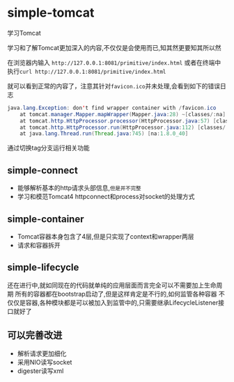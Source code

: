 # simple-tomcat
学习Tomcat

学习和了解Tomcat更加深入的内容,不仅仅是会使用而已,知其然更要知其所以然

在浏览器内输入 `http://127.0.0.1:8081/primitive/index.html`
或者在终端中执行`curl http://127.0.0.1:8081/primitive/index.html`

就可以看到正常的内容了，注意其针对`favicon.ico`并未处理,会看到如下的错误日志
```java
java.lang.Exception: don't find wrapper container with /favicon.ico
	at tomcat.manager.Mapper.mapWrapper(Mapper.java:28) ~[classes/:na]
	at tomcat.http.HttpProcessor.processor(HttpProcessor.java:57) [classes/:na]
	at tomcat.http.HttpProcessor.run(HttpProcessor.java:112) [classes/:na]
	at java.lang.Thread.run(Thread.java:745) [na:1.8.0_40]

```

通过切换tag分支运行相关功能

## simple-connect

- 能够解析基本的http请求头部信息,`但是并不完整`
- 学习和模范Tomcat4 httpconnect和process对socket的处理方式

## simple-container

- Tomcat容器本身包含了4层,但是只实现了context和wrapper两层
- 请求和容器拆开

## simple-lifecycle

还在进行中,就如同现在的代码就单纯的应用层面而言完全可以不需要加上生命周期
所有的容器都在bootstrap启动了,但是这样肯定是不行的,如何监管各种容器
不仅仅是容器,各种模块都是可以被加入到监管中的,只需要继承LifecycleListener接口就好了

## 可以完善改进

- 解析请求更加细化
- 采用NIO读写socket
- digester读写xml



